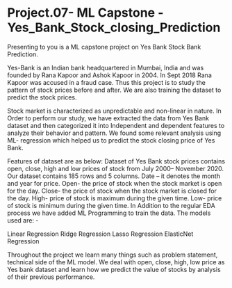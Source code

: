 # Project.07- ML Capstone - Yes_Bank_Stock_closing_Prediction

Presenting to you is a ML capstone project on Yes Bank Stock Bank Prediction.

Yes-Bank is an Indian bank headquartered in Mumbai, India and was founded by Rana Kapoor and Ashok Kapoor in 2004. In Sept 2018 Rana Kapoor was accused in a fraud case. Thus this project is to study the pattern of stock prices before and after. We are also training the dataset to predict the stock prices.

Stock market is characterized as unpredictable and non-linear in nature.
In Order to perform our study, we have extracted the data from Yes Bank dataset and then categorized it into Independent and dependent features to analyze their behavior and pattern. We found some relevant analysis using ML- regression which helped us to predict the stock closing price of Yes Bank.

Features of dataset are as below:
Dataset of Yes Bank stock prices contains open, close, high and low prices of stock from July 2000– November 2020.
Our dataset contains 185 rows and 5 columns.
Date – it denotes the month and year for price.
Open- the price of stock when the stock market is open for the day.
Close- the price of stock when the stock market is closed for the day.
High- price of stock is maximum during the given time.
Low- price of stock is minimum during the given time.
In Addition to the regular EDA process we have added ML Programming to train the data. The models used are: -

Linear Regression
Ridge Regression
Lasso Regression
ElasticNet Regression

Throughout the project we learn many things such as problem statement, technical side of the ML model. We deal with open, close, high, low price as Yes bank dataset and learn how we predict the value of stocks by analysis of their previous performance.

